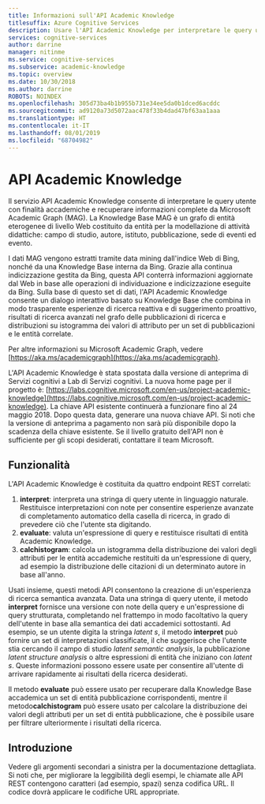 ```yaml
---
title: Informazioni sull'API Academic Knowledge
titlesuffix: Azure Cognitive Services
description: Usare l'API Academic Knowledge per interpretare le query utente e recuperare informazioni dettagliate da Academic Graph.
services: cognitive-services
author: darrine
manager: nitinme
ms.service: cognitive-services
ms.subservice: academic-knowledge
ms.topic: overview
ms.date: 10/30/2018
ms.author: darrine
ROBOTS: NOINDEX
ms.openlocfilehash: 305d73ba4b1b955b731e34ee5da0b1dced6acddc
ms.sourcegitcommit: ad9120a73d5072aac478f33b4dad47bf63aa1aaa
ms.translationtype: HT
ms.contentlocale: it-IT
ms.lasthandoff: 08/01/2019
ms.locfileid: "68704982"
---
```

# <a name="academic-knowledge-api"></a>API Academic Knowledge

Il servizio API Academic Knowledge consente di interpretare le query utente con finalità accademiche e recuperare informazioni complete da Microsoft Academic Graph (MAG). La Knowledge Base MAG è un grafo di entità eterogenee di livello Web costituito da entità per la modellazione di attività didattiche: campo di studio, autore, istituto, pubblicazione, sede di eventi ed evento. 

I dati MAG vengono estratti tramite data mining dall'indice Web di Bing, nonché da una Knowledge Base interna da Bing. Grazie alla continua indicizzazione gestita da Bing, questa API conterrà informazioni aggiornate dal Web in base alle operazioni di individuazione e indicizzazione eseguite da Bing. Sulla base di questo set di dati, l'API Academic Knowledge consente un dialogo interattivo basato su Knowledge Base che combina in modo trasparente esperienze di ricerca reattiva e di suggerimento proattivo, risultati di ricerca avanzati nel grafo delle pubblicazioni di ricerca e distribuzioni su istogramma dei valori di attributo per un set di pubblicazioni e le entità correlate.

Per altre informazioni su Microsoft Academic Graph, vedere [https://aka.ms/academicgraph](https://aka.ms/academicgraph).

L'API Academic Knowledge è stata spostata dalla versione di anteprima di Servizi cognitivi a Lab di Servizi cognitivi. La nuova home page per il progetto è: [https://labs.cognitive.microsoft.com/en-us/project-academic-knowledge](https://labs.cognitive.microsoft.com/en-us/project-academic-knowledge). La chiave API esistente continuerà a funzionare fino al 24 maggio 2018. Dopo questa data, generare una nuova chiave API. Si noti che la versione di anteprima a pagamento non sarà più disponibile dopo la scadenza della chiave esistente. Se il livello gratuito dell'API non è sufficiente per gli scopi desiderati, contattare il team Microsoft. 

## <a name="features"></a>Funzionalità
L'API Academic Knowledge è costituita da quattro endpoint REST correlati:  
  1. **interpret**: interpreta una stringa di query utente in linguaggio naturale. Restituisce interpretazioni con note per consentire esperienze avanzate di completamento automatico della casella di ricerca, in grado di prevedere ciò che l'utente sta digitando.  
  2. **evaluate**: valuta un'espressione di query e restituisce risultati di entità Academic Knowledge.  
  3. **calchistogram**: calcola un istogramma della distribuzione dei valori degli attributi per le entità accademiche restituiti da un'espressione di query, ad esempio la distribuzione delle citazioni di un determinato autore in base all'anno.  
  
Usati insieme, questi metodi API consentono la creazione di un'esperienza di ricerca semantica avanzata. Data una stringa di query utente, il metodo **interpret** fornisce una versione con note della query e un'espressione di query strutturata, completando nel frattempo in modo facoltativo la query dell'utente in base alla semantica dei dati accademici sottostanti. Ad esempio, se un utente digita la stringa *latent s*, il metodo **interpret** può fornire un set di interpretazioni classificate, il che suggerisce che l'utente stia cercando il campo di studio *latent semantic analysis*, la pubblicazione *latent structure analysis* o altre espressioni di entità che iniziano con *latent s*. Queste informazioni possono essere usate per consentire all'utente di arrivare rapidamente ai risultati della ricerca desiderati.

Il metodo **evaluate** può essere usato per recuperare dalla Knowledge Base accademica un set di entità pubblicazione corrispondenti, mentre il metodo**calchistogram** può essere usato per calcolare la distribuzione dei valori degli attributi per un set di entità pubblicazione, che è possibile usare per filtrare ulteriormente i risultati della ricerca.        

## <a name="getting-started"></a>Introduzione 
Vedere gli argomenti secondari a sinistra per la documentazione dettagliata.  Si noti che, per migliorare la leggibilità degli esempi, le chiamate alle API REST contengono caratteri (ad esempio, spazi) senza codifica URL.  Il codice dovrà applicare le codifiche URL appropriate.
